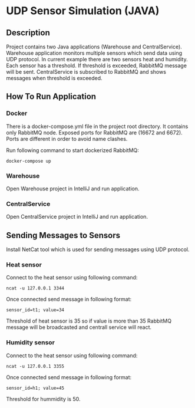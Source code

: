 # UDP Sensor Simulation (JAVA)

## Description

Project contains two Java applications (Warehouse and CentralService). 
Warehouse application monitors multiple sensors which send data using UDP protocol. 
In current example there are two sensors heat and humidity. 
Each sensor has a threshold. If threshold is exceeded, RabbitMQ message will be sent.
CentralService is subscribed to RabbitMQ and shows messages when threshold is exceeded.

## How To Run Application

### Docker 

There is a docker-compose.yml file in the project root directory. 
It contains only RabbitMQ node. Exposed ports for RabbitMQ are (16672 and 6672). 
Ports are different in order to avoid name clashes.

Run following command to start dockerized RabbitMQ:
```
docker-compose up 
```

### Warehouse

Open Warehouse project in IntelliJ and run application.

### CentralService

Open CentralService project in IntelliJ and run application.

## Sending Messages to Sensors

Install NetCat tool which is used for sending messages using UDP protocol. 

### Heat sensor

Connect to the heat sensor using following command:
```
ncat -u 127.0.0.1 3344
```

Once connected send message in following format:
```
sensor_id=t1; value=34
```

Threshold of heat sensor is 35 so if value is more than 35 RabbitMQ message will be broadcasted
and centrall service will react.


### Humidity sensor

Connect to the heat sensor using following command:
```
ncat -u 127.0.0.1 3355
```

Once connected send message in following format:
```
sensor_id=h1; value=45
```

Threshold for hummidity is 50.

